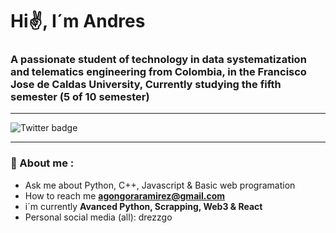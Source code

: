 <div id="header" aling="center">
    <h1 aling="center">Hi✌️, I´m Andres</h1>
    <h3 aling="center">A passionate student of technology in data systematization and telematics engineering
        from Colombia, in the Francisco Jose de Caldas University, Currently studying the fifth semester (5 of 10 semester)
    </h3>
</div>

---

<div id="badges" aling="center"
    <a href="https://twitter.com/drezzgo" target="_blank">
        <img src="https://img.shields.io/twitter/url?color=blue&label=twitter&logo=Twitter&style=for-the-badge&url=https%3A%2F%2Fmobile.twitter.com%2Fdrezzgo" 
        alt="Twitter badge"/>
    </a>
</div>

---

### 🐲 About me :
- Ask me about Python, C++, Javascript & Basic web programation
- How to reach me **agongoraramirez@gmail.com**
- i´m currently **Avanced Python, Scrapping, Web3 & React**
- Personal social media (all): drezzgo
